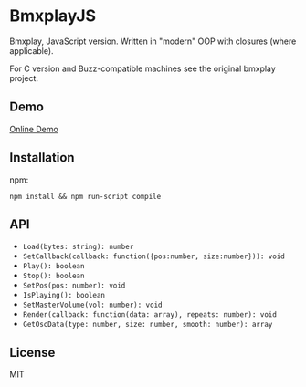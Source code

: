 # BmxplayJS

Bmxplay, JavaScript version. Written in "modern" OOP with closures (where applicable).

For C version and Buzz-compatible machines see the original bmxplay project.

## Demo

[Online Demo](http://bmxplay.sourceforge.net)

## Installation

npm:

```
npm install && npm run-script compile
```

## API

- `Load(bytes: string): number`
- `SetCallback(callback: function({pos:number, size:number})): void`
- `Play(): boolean`
- `Stop(): boolean`
- `SetPos(pos: number): void`
- `IsPlaying(): boolean`
- `SetMasterVolume(vol: number): void`
- `Render(callback: function(data: array), repeats: number): void`
- `GetOscData(type: number, size: number, smooth: number): array`

## License

MIT

